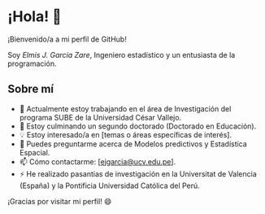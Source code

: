 # ¡Hola! 👋

¡Bienvenido/a a mi perfil de GitHub!

Soy *Elmis J. García Zare*, Ingeniero estadístico y un entusiasta de la programación.

## Sobre mí

- 🔭 Actualmente estoy trabajando en el área de Investigación del programa SUBE de la Universidad César Vallejo.
- 🌱 Estoy culminando un segundo doctorado (Doctorado en Educación).
- 💡 Estoy interesado/a en [temas o áreas específicas de interés].
- 💬 Puedes preguntarme acerca de Modelos predictivos y Estadística Espacial.
- 📫 Cómo contactarme: [ejgarcia@ucv.edu.pe].
- ⚡ He realizado pasantias de investigación en la Universitat de Valencia (España) y la Pontificia Universidad Católica del Perú.

¡Gracias por visitar mi perfil! 😄
